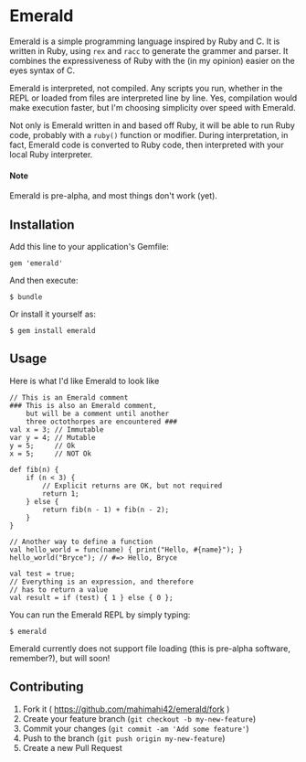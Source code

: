 # Emerald

Emerald is a simple programming language inspired by Ruby and C. It is written
in Ruby, using `rex` and `racc` to generate the grammer and parser. It combines
the expressiveness of Ruby with the (in my opinion) easier on the eyes syntax
of C.

Emerald is interpreted, not compiled. Any scripts you run, whether in the REPL
or loaded from files are interpreted line by line. Yes, compilation would make
execution faster, but I'm choosing simplicity over speed with Emerald.

Not only is Emerald written in and based off Ruby, it will be able to run 
Ruby code, probably with a `ruby()` function or modifier. During interpretation,
in fact, Emerald code is converted to Ruby code, then interpreted with your
local Ruby interpreter.

#### Note

Emerald is pre-alpha, and most things don't work (yet).

## Installation

Add this line to your application's Gemfile:

    gem 'emerald'

And then execute:

    $ bundle

Or install it yourself as:

    $ gem install emerald

## Usage

Here is what I'd like Emerald to look like

    // This is an Emerald comment
    ### This is also an Emerald comment,
        but will be a comment until another
        three octothorpes are encountered ###
    val x = 3; // Immutable
    var y = 4; // Mutable
    y = 5;     // Ok
    x = 5;     // NOT Ok

    def fib(n) {
        if (n < 3) {
            // Explicit returns are OK, but not required
            return 1;
        } else {
            return fib(n - 1) + fib(n - 2);
        }
    }

    // Another way to define a function
    val hello_world = func(name) { print("Hello, #{name}"); }
    hello_world("Bryce"); // #=> Hello, Bryce

    val test = true;
    // Everything is an expression, and therefore
    // has to return a value
    val result = if (test) { 1 } else { 0 };

You can run the Emerald REPL by simply typing:

    $ emerald

Emerald currently does not support file loading (this is pre-alpha software,
remember?), but will soon!

## Contributing

1. Fork it ( https://github.com/mahimahi42/emerald/fork )
2. Create your feature branch (`git checkout -b my-new-feature`)
3. Commit your changes (`git commit -am 'Add some feature'`)
4. Push to the branch (`git push origin my-new-feature`)
5. Create a new Pull Request
